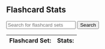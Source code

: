 
<html>
  <head>
    <title>FlashcardStats</title>
  </head>
  <body>
    <h2>Flashcard Stats</h2>
    <form id="form">
      <input type="text" id="search-bar" placeholder="Search for flashcard sets">
      <button type="submit">Search</button>
    </form>
    <table id="flashcard-sets-table">
      <thead>
        <tr>
          <th>Flashcard Set:</th>
          <th>Stats:</th>
        </tr>
      </thead>
      <tbody id="flashcard-sets-container"></tbody>
    </table>
    <script>
      document.getElementById("form").onsubmit = (function(event) {
        event.preventDefault();
        var searchTerm = document.getElementById("search-bar").value;
        document.getElementById("flashcard-sets-container").innerHTML = '';
        fetch("https://csa-backend.rohanj.dev/api/flashcard/getFlashcardSetsByName", {
          method: 'POST',
          headers: {
            'Content-Type': 'application/json'
          },
          body: JSON.stringify({name: searchTerm})
        }).then(data => data.json())
          .then(data => {
            data.forEach(data => {
              var flashcardSetRow = document.createElement("tr");
              var flashcardSetElem = document.createElement("td");
              var flashcardSetName = document.createElement("p");
              flashcardSetName.innerHTML = data.name;
              flashcardSetElem.appendChild(flashcardSetName);
              flashcardSetRow.appendChild(flashcardSetElem);
              document.getElementById("flashcard-sets-container").appendChild(flashcardSetRow);
              // fetch stats from backend for this flashcard set
              fetch("https://csa-backend.rohanj.dev/api/stats/getStatsByFlashcardSetId", {
                method: 'POST',
                headers: {
                  'Content-Type': 'application/json'
                },
                body: JSON.stringify({flashcardSetId: data.id})
              }).then(statsData => statsData.json())
                .then(statsData => {
                  var statsElem = document.createElement("td");
                  if (statsData.length > 0) {
                    var stats = statsData[0];
                    var statsText = "Total Quiz Attempts: " + stats.totalQuizAttempts + ", Total Flashcard Views: " + stats.totalFlashcardViews;
                    statsElem.innerHTML = statsText;
                  } else {
                    statsElem.innerHTML = "No stats available";
                  }
                  flashcardSetRow.appendChild(statsElem);
                });
            });
          });
      });
    </script>
  </body>
</html>
